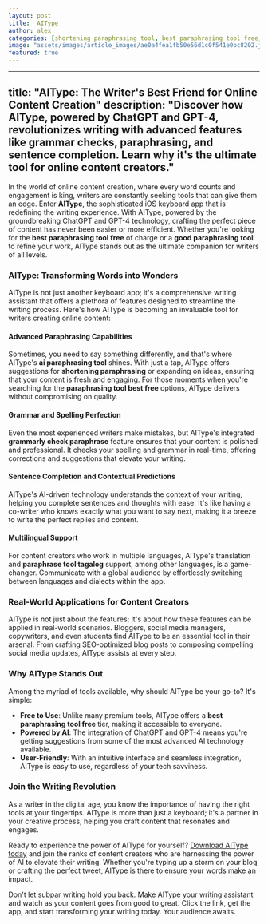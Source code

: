 ```yaml
---
layout: post
title:  AIType
author: alex
categories: [shortening paraphrasing tool, best paraphrasing tool free, good paraphrasing tool, ai paraphrasing tool, paraphrasing tool best free, grammarly check paraphrase, paraphrase tool tagalog]
image: "assets/images/article_images/ae0a4fea1fb50e56d1c0f541e0bc8202.jpg"
featured: true
---
```


---
title: "AIType: The Writer's Best Friend for Online Content Creation"
description: "Discover how AIType, powered by ChatGPT and GPT-4, revolutionizes writing with advanced features like grammar checks, paraphrasing, and sentence completion. Learn why it's the ultimate tool for online content creators."
---

In the world of online content creation, where every word counts and engagement is king, writers are constantly seeking tools that can give them an edge. Enter **AIType**, the sophisticated iOS keyboard app that is redefining the writing experience. With AIType, powered by the groundbreaking ChatGPT and GPT-4 technology, crafting the perfect piece of content has never been easier or more efficient. Whether you're looking for the **best paraphrasing tool free** of charge or a **good paraphrasing tool** to refine your work, AIType stands out as the ultimate companion for writers of all levels.

### AIType: Transforming Words into Wonders

AIType is not just another keyboard app; it's a comprehensive writing assistant that offers a plethora of features designed to streamline the writing process. Here's how AIType is becoming an invaluable tool for writers creating online content:

#### Advanced Paraphrasing Capabilities

Sometimes, you need to say something differently, and that's where AIType's **ai paraphrasing tool** shines. With just a tap, AIType offers suggestions for **shortening paraphrasing** or expanding on ideas, ensuring that your content is fresh and engaging. For those moments when you're searching for the **paraphrasing tool best free** options, AIType delivers without compromising on quality.

#### Grammar and Spelling Perfection

Even the most experienced writers make mistakes, but AIType's integrated **grammarly check paraphrase** feature ensures that your content is polished and professional. It checks your spelling and grammar in real-time, offering corrections and suggestions that elevate your writing.

#### Sentence Completion and Contextual Predictions

AIType's AI-driven technology understands the context of your writing, helping you complete sentences and thoughts with ease. It's like having a co-writer who knows exactly what you want to say next, making it a breeze to write the perfect replies and content.

#### Multilingual Support

For content creators who work in multiple languages, AIType's translation and **paraphrase tool tagalog** support, among other languages, is a game-changer. Communicate with a global audience by effortlessly switching between languages and dialects within the app.

### Real-World Applications for Content Creators

AIType is not just about the features; it's about how these features can be applied in real-world scenarios. Bloggers, social media managers, copywriters, and even students find AIType to be an essential tool in their arsenal. From crafting SEO-optimized blog posts to composing compelling social media updates, AIType assists at every step.

### Why AIType Stands Out

Among the myriad of tools available, why should AIType be your go-to? It's simple:

- **Free to Use**: Unlike many premium tools, AIType offers a **best paraphrasing tool free** tier, making it accessible to everyone.
- **Powered by AI**: The integration of ChatGPT and GPT-4 means you're getting suggestions from some of the most advanced AI technology available.
- **User-Friendly**: With an intuitive interface and seamless integration, AIType is easy to use, regardless of your tech savviness.

### Join the Writing Revolution

As a writer in the digital age, you know the importance of having the right tools at your fingertips. AIType is more than just a keyboard; it's a partner in your creative process, helping you craft content that resonates and engages.

Ready to experience the power of AIType for yourself? [Download AIType today](https://apps.apple.com/us/app/aitype-grammar-check-keyboard/id6469163944) and join the ranks of content creators who are harnessing the power of AI to elevate their writing. Whether you're typing up a storm on your blog or crafting the perfect tweet, AIType is there to ensure your words make an impact.

Don't let subpar writing hold you back. Make AIType your writing assistant and watch as your content goes from good to great. Click the link, get the app, and start transforming your writing today. Your audience awaits.